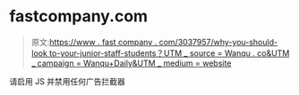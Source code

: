 # fastcompany.com

> 原文:[https://www . fast company . com/3037957/why-you-should-look to-your-junior-staff-students？UTM _ source = Wanqu . co&UTM _ campaign = Wanqu+Daily&UTM _ medium = website](https://www.fastcompany.com/3037957/why-you-should-look-to-your-junior-staff-as-mentors?utm_source=wanqu.co&utm_campaign=Wanqu+Daily&utm_medium=website)

请启用 JS 并禁用任何广告拦截器